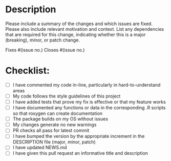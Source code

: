 # Description

Please include a summary of the changes and which issues are fixed. 
Please also include relevant motivation and context. 
List any dependencies that are required for this change,
indicating whether this is a major (breaking), minor, or patch change.

Fixes #(issue no.)
Closes #(issue no.)

# Checklist:

- [ ] I have commented my code in-line, particularly in hard-to-understand areas
- [ ] My code follows the style guidelines of this project
- [ ] I have added tests that prove my fix is effective or that my feature works
- [ ] I have documented any functions or data in the corresponding .R scripts so that roxygen can create documentation
- [ ] The package builds on my OS without issues
- [ ] My changes generate no new warnings
- [ ] PR checks all pass for latest commit
- [ ] I have bumped the version by the appropriate increment in the DESCRIPTION file (major, minor, patch)
- [ ] I have updated NEWS.md
- [ ] I have given this pull request an informative title and description